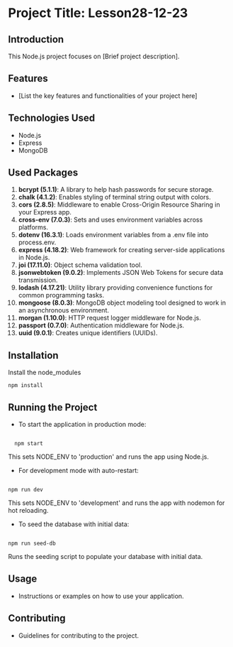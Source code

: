 # Project Title: Lesson28-12-23

## Introduction

This Node.js project focuses on [Brief project description].

## Features

- [List the key features and functionalities of your project here]

## Technologies Used

- Node.js
- Express
- MongoDB

## Used Packages

1. **bcrypt (5.1.1)**: A library to help hash passwords for secure storage.
2. **chalk (4.1.2)**: Enables styling of terminal string output with colors.
3. **cors (2.8.5)**: Middleware to enable Cross-Origin Resource Sharing in your Express app.
4. **cross-env (7.0.3)**: Sets and uses environment variables across platforms.
5. **dotenv (16.3.1)**: Loads environment variables from a .env file into process.env.
6. **express (4.18.2)**: Web framework for creating server-side applications in Node.js.
7. **joi (17.11.0)**: Object schema validation tool.
8. **jsonwebtoken (9.0.2)**: Implements JSON Web Tokens for secure data transmission.
9. **lodash (4.17.21)**: Utility library providing convenience functions for common programming tasks.
10. **mongoose (8.0.3)**: MongoDB object modeling tool designed to work in an asynchronous environment.
11. **morgan (1.10.0)**: HTTP request logger middleware for Node.js.
12. **passport (0.7.0)**: Authentication middleware for Node.js.
13. **uuid (9.0.1)**: Creates unique identifiers (UUIDs).

## Installation

Install the node_modules

```shell
npm install
```

## Running the Project

- To start the application in production mode:

```shell

  npm start
```

This sets NODE_ENV to 'production' and runs the app using Node.js.

- For development mode with auto-restart:

```shell

npm run dev
```

This sets NODE_ENV to 'development' and runs the app with nodemon for hot reloading.

- To seed the database with initial data:

```shell

npm run seed-db
```

Runs the seeding script to populate your database with initial data.

## Usage

- Instructions or examples on how to use your application.

## Contributing

- Guidelines for contributing to the project.

```

```
